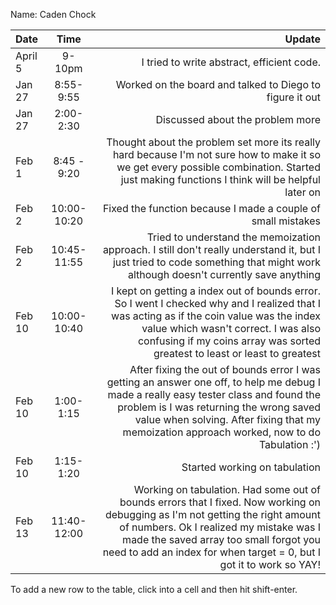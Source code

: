 Name: Caden Chock

| Date    |    Time     |                                                                                                                                                                                                                                                                                      Update |
|:--------|:-----------:|--------------------------------------------------------------------------------------------------------------------------------------------------------------------------------------------------------------------------------------------------------------------------------------------:|
| April 5 |   9-10pm    |                                                                                                                                                                                                                                                  I tried to write abstract, efficient code. |
| Jan 27  |  8:55-9:55  |                                                                                                                                                                                                                                    Worked on the board and talked to Diego to figure it out |
| Jan 27  |  2:00-2:30  |                                                                                                                                                                                                                                                            Discussed about the problem more |
| Feb 1   | 8:45 - 9:20 |                                                                                                 Thought about the problem set more its really hard because I'm not sure how to make it so we get every possible combination. Started just making functions I think will be helpful later on |
| Feb 2   | 10:00-10:20 |                                                                                                                                                                                                                                Fixed the function because I made a couple of small mistakes |
| Feb 2   | 10:45-11:55 |                                                                                                               Tried to understand the memoization approach. I still don't really understand it, but I just tried to code something that might work although doesn't currently save anything |
| Feb 10  | 10:00-10:40 |                             I kept on getting a index out of bounds error. So I went I checked why and I realized that I was acting as if the coin value was the index value which wasn't correct. I was also confusing if my coins array was sorted greatest to least or least to greatest |
| Feb 10  |  1:00-1:15  |            After fixing the out of bounds error I was getting an answer one off, to help me debug I made a really easy tester class and found the problem is I was returning the wrong saved value when solving. After fixing that my memoization approach worked, now to do Tabulation :') |
| Feb 10  |  1:15-1:20  |                                                                                                                                                                                                                                                               Started working on tabulation |
| Feb 13  | 11:40-12:00 | Working on tabulation. Had some out of bounds errors that I fixed. Now working on debugging as I'm not getting the right amount of numbers. Ok I realized my mistake was I made the saved array too small forgot you need to add an index for when target = 0, but I got it to work so YAY! |


To add a new row to the table, click into a cell and then hit shift-enter.